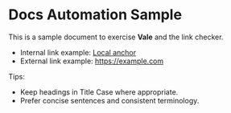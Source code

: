 # Docs Automation Sample

This is a sample document to exercise **Vale** and the link checker.

- Internal link example: [Local anchor](#docs-automation-sample)
- External link example: https://example.com

Tips:
- Keep headings in Title Case where appropriate.
- Prefer concise sentences and consistent terminology.
